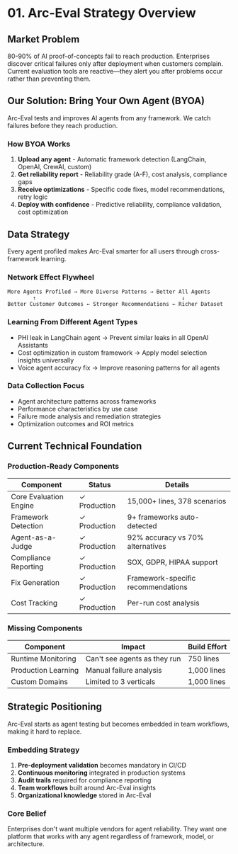 # 01. Arc-Eval Strategy Overview

## Market Problem

80-90% of AI proof-of-concepts fail to reach production. Enterprises discover critical failures only after deployment when customers complain. Current evaluation tools are reactive—they alert you after problems occur rather than preventing them.

## Our Solution: Bring Your Own Agent (BYOA)

Arc-Eval tests and improves AI agents from any framework. We catch failures before they reach production.

### How BYOA Works

1. **Upload any agent** - Automatic framework detection (LangChain, OpenAI, CrewAI, custom)
2. **Get reliability report** - Reliability grade (A-F), cost analysis, compliance gaps
3. **Receive optimizations** - Specific code fixes, model recommendations, retry logic
4. **Deploy with confidence** - Predictive reliability, compliance validation, cost optimization

## Data Strategy

Every agent profiled makes Arc-Eval smarter for all users through cross-framework learning.

### Network Effect Flywheel

```
More Agents Profiled → More Diverse Patterns → Better All Agents
        ↑                                              ↓
Better Customer Outcomes ← Stronger Recommendations ← Richer Dataset
```

### Learning From Different Agent Types

- PHI leak in LangChain agent → Prevent similar leaks in all OpenAI Assistants
- Cost optimization in custom framework → Apply model selection insights universally
- Voice agent accuracy fix → Improve reasoning patterns for all agents

### Data Collection Focus

- Agent architecture patterns across frameworks
- Performance characteristics by use case
- Failure mode analysis and remediation strategies
- Optimization outcomes and ROI metrics

## Current Technical Foundation

### Production-Ready Components

| Component | Status | Details |
|-----------|--------|---------|
| Core Evaluation Engine | ✓ Production | 15,000+ lines, 378 scenarios |
| Framework Detection | ✓ Production | 9+ frameworks auto-detected |
| Agent-as-a-Judge | ✓ Production | 92% accuracy vs 70% alternatives |
| Compliance Reporting | ✓ Production | SOX, GDPR, HIPAA support |
| Fix Generation | ✓ Production | Framework-specific recommendations |
| Cost Tracking | ✓ Production | Per-run cost analysis |

### Missing Components

| Component | Impact | Build Effort |
|-----------|--------|--------------|
| Runtime Monitoring | Can't see agents as they run | 750 lines |
| Production Learning | Manual failure analysis | 1,000 lines |
| Custom Domains | Limited to 3 verticals | 1,000 lines |

## Strategic Positioning

Arc-Eval starts as agent testing but becomes embedded in team workflows, making it hard to replace.

### Embedding Strategy

1. **Pre-deployment validation** becomes mandatory in CI/CD
2. **Continuous monitoring** integrated in production systems
3. **Audit trails** required for compliance reporting
4. **Team workflows** built around Arc-Eval insights
5. **Organizational knowledge** stored in Arc-Eval

### Core Belief

Enterprises don't want multiple vendors for agent reliability. They want one platform that works with any agent regardless of framework, model, or architecture.
